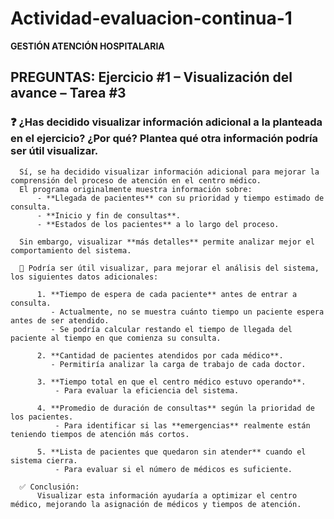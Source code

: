 # **Actividad-evaluacion-continua-1**
**GESTIÓN ATENCIÓN HOSPITALARIA**


## PREGUNTAS: Ejercicio #1 – Visualización del avance – Tarea #3

### ❓ ¿Has decidido visualizar información adicional a la planteada en el ejercicio? ¿Por qué? Plantea qué otra información podría ser útil visualizar.
      Sí, se ha decidido visualizar información adicional para mejorar la comprensión del proceso de atención en el centro médico.  
      El programa originalmente muestra información sobre:  
          - **Llegada de pacientes** con su prioridad y tiempo estimado de consulta.  
          - **Inicio y fin de consultas**.  
          - **Estados de los pacientes** a lo largo del proceso.  

      Sin embargo, visualizar **más detalles** permite analizar mejor el comportamiento del sistema.

      📌 Podría ser útil visualizar, para mejorar el análisis del sistema, los siguientes datos adicionales:

          1. **Tiempo de espera de cada paciente** antes de entrar a consulta.  
             - Actualmente, no se muestra cuánto tiempo un paciente espera antes de ser atendido.  
             - Se podría calcular restando el tiempo de llegada del paciente al tiempo en que comienza su consulta.

          2. **Cantidad de pacientes atendidos por cada médico**.  
             - Permitiría analizar la carga de trabajo de cada doctor.  

          3. **Tiempo total en que el centro médico estuvo operando**.  
              - Para evaluar la eficiencia del sistema.  

          4. **Promedio de duración de consultas** según la prioridad de los pacientes.  
              - Para identificar si las **emergencias** realmente están teniendo tiempos de atención más cortos.  

          5. **Lista de pacientes que quedaron sin atender** cuando el sistema cierra.  
              - Para evaluar si el número de médicos es suficiente.  

      ✅ Conclusión:
          Visualizar esta información ayudaría a optimizar el centro médico, mejorando la asignación de médicos y tiempos de atención.  


